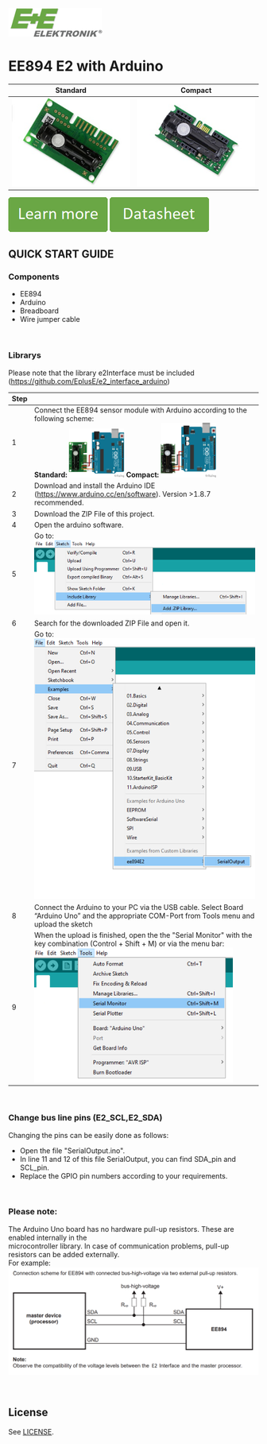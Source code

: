 [![E+E_Logo](./images/epluse-logo.png)](https://www.epluse.com/en/)

# EE894 E2 with Arduino

|Standard | Compact|
|------------ | ------------|
|![EE894_standard](./images/EE894-co2-element_standard.png) | ![EE894_compact](./images/EE894-co2-element_compact.png)|


[![button1](./images/learn-more.png)](https://www.epluse.com/en/products/co2-measurement/co2-sensor/ee894/)   [![button2](./images/data-sheet.png)](https://downloads.epluse.com/fileadmin/data/product/ee894/datasheet_EE894.pdf) 



## QUICK START GUIDE  

### Components 
- EE894
- Arduino
- Breadboard 
- Wire jumper cable <br>
<br>

### Librarys
Please note that the library e2Interface must be included (https://github.com/EplusE/e2_interface_arduino)

| Step |                                                                                                                                                             |
|------|-------------------------------------------------------------------------------------------------------------------------------------------------------------|
| 1    | Connect the EE894 sensor module with Arduino according to the following scheme: <br> __Standard:__ [<img src="images/EE894_arduino.png" width="25%"/>](images/EE894_arduino.png)  __Compact:__ [<img src="images/EE894_comp_arduino.png" width="25%"/>](images/EE894_comp_arduino.png)|
| 2    | Download and install the Arduino IDE (https://www.arduino.cc/en/software). Version >1.8.7 recommended.                                                            |
| 3    | Download the ZIP File of this project.|
| 4    | Open the arduino software.|
| 5    | Go to: <br>[<img src="images/add_library.png" width="550"/>](images/add_library.png) |
| 6    | Search for the downloaded ZIP File and open it.|
| 7    | Go to:<br>[<img src="images/open_file.png" width="500"/>](images/open_file.png)|
| 8    | Connect the Arduino to your PC via the USB cable. Select Board “Arduino Uno” and the appropriate COM-Port from Tools menu and upload the sketch |
| 9    | When the upload is finished, open the the "Serial Monitor" with the key combination (Control + Shift + M) or via the menu bar: <br> [<img src="images/serial_Monitor.png" width="400"/>](images/serial_Monitor.png) |
<br>



### Change bus line pins (E2_SCL,E2_SDA) 
Changing the pins can be easily done as follows:<br>
*  Open the file "SerialOutput.ino".
*  In line 11 and 12 of this file SerialOutput, you can find SDA_pin and SCL_pin. 
*  Replace the GPIO pin numbers according to your requirements.
<br> 

### Please note:
The Arduino Uno board has no hardware pull-up resistors. These are enabled internally in the <br>
microcontroller library. In case of communication problems, pull-up resistors can be added externally.<br>
For example:<br>
[<img src="images/pull_ups.PNG" width="700"/>](images/pull_ups.PNG)




<br>

## License 
See [LICENSE](LICENSE).